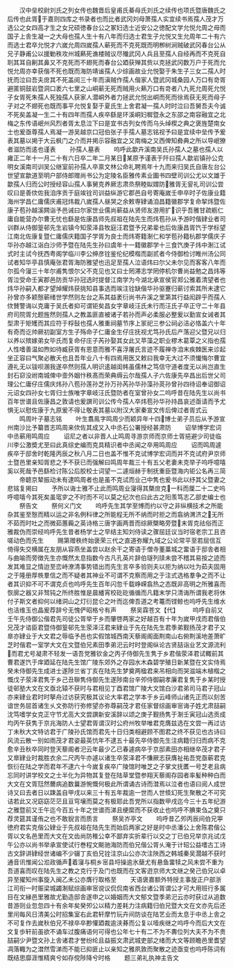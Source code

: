 <!-- { "loadSidebar": true } -->
　　汉中垒校尉刘氏之列女传也魏晋后皇甫氏綦母氏刘氏之续传也项氏暨唐魏氏之后传也此胥于嘉则四库之书录者也而比者武冈刘母萧孺人实宜续书焉孺人茂才万选公之女四高才生之女兄硕徳春台公之冢妇选士近安公之徳配文学允悦允周之母而国子上舎生凝一之大母也孺人生十有八年而归选士君生子允悦又生允周年二十有六而选士君卒允悦才六嵗允周四嵗孺人蕲死而不克死既而明栁树涧贼破武冈春台公从兄子静甫公以援勦秩攻州城爇死谯楼贼议尽殱武冈人兵且至孺人自经再而不克死自刵其耳自劓其鼻又不克死而不翅死而春台公廼获殚其赀以克拯武冈数万户于死而允悦允周亦幸获偕不死也既而海防靖谧孺人少综画故业允悦娶于朱生子三女二孺人时抚而泣曰吾夫庻其不死盖阅三十年而滇贼作孺人偕家人暨武冈城桑园人万口有竒胥避匿铜鼓岩暨洞口袤六七里之山峒蕲无死而贼用火爇万口有竒者八九死允周死允悦子女胥死朱孺人死独孺人获家人潜峒外者力拯武允悦出峒而死而徐焉获无死而母子孑对之不翅死也既而事平允悦复娶于夏氏生上舍君凝一孺人时时泣曰吾舅吾夫今诚不死矣盖凝一生二十有四年而孺人疾卒繇是环溪峒妇穉暨永之东邵之南容融宜之北梅之东传语岷州风烈者胥太息泣下曰是宜书古列女传而乌头绰楔之典之褒旌楚南女士也爰亟尊孺人焉凝一游吴越京口冠伯张子手孺人墓志铭视予曰是宜续中垒传予爰表其墓以掲于大云枫门之介而并掲示容融宜之又南梅之又西俾知彜典之所以导岷獠者滋防而逺也谨表
　　孙孺人墓表
　　呜呼此歙卉溪南吴氏孙孺人之墓也孺人以雍正二年十一月二十有六日卒二年二月某日某原予谨表于阡曰孺人歙岩镇孙公克明女溪南司训吴公继室前孙孺人卒禀文林公命礼聘焉年十九而来归吴氏自唐左台公世望宣歙道至明户部侍郎赠尚书公为定陵名臣雅传素业圗书四壁司训公尤以文雄于歙孺人归而公时授经容山孺人事舅克养厥志肃烝祭睦姒媦防雅胥无諐礼司训公尝叹曰是善佽佐我洎序贡于庭竢铨司训益纵游它郡邑自号寄庵嵗壬申卒时子佐康业籍海州学昌仁庸儒庆甫冠炜裁八嵗孺人昼哭之余敕専肄诵洎昌籍徽郡学复命挈炜暨佐康子苞孙越溪闗诣予邑诫曰尔家世业儒尚蕲益从贤师友游用扩识乎吾雅甘疏粝仁庸自能营办尔曹无忧也繇是佐康昌师先叔祖在陆先生而炜苞孙从予游时偕肄业者司训群从侍御篁邨先生岩镇今知荥泽县牧庭汪君暨予兄弟辈也后佐康昌胥饩于学标望江南北佐康复暨仁庸儒庆籍国子学胥为良士而炜寄籍淛仁和学苞孙籍杭郡学儒庆子华孙亦越江诣白沙师予暨在陆先生孙曰虞年十一籍徽郡学十三食饩庚子炜中淛江试式时主试今抚西粤阁学临川李公绅彦铨鉴伦纪模楷而副贰者今侍御检讨睢州汤公同试者知华亭县慎庵张君胥海防雅望也迅足至孺人泣语炜曰尔父未尔见而客客八年而尔孤今寖三十年尔甫隽恨尔父不克见也又曰士罔滞志学罔停机尔曹尚益勉之昌炜等胥泣受命壬寅郡邑防贡华孙冠选时提督江南学为今湖北承宣侯官郑公雅着清望者也炜华孙嗣入都才望焯耀炜获挑知县事选而竢注铨缺偕华孙驱蹇归蕲讨索其所未逮它孙曾亦多颖慤蕲绪世学然则左台之系其益袤衍尚书卉溪之里第其行益闳辟乎而孺人佽賛警诲以克庸于吴氏者抑可谓钜矣昌女字章岐汪氏未行而汪氏子卒正守二十年县府司院胥允题旌然则孺人之教盖匪直被诸子若孙而声必柔服必整爰以勤宣女诫者其型肃于矩矱而其应符于桴鼔也孺人雅重祠墓节序上冡祀三参公祠必洁必恪盖六十年有奇而讫帅厥初副室方生子殇命子仁庸金生仔庄抚视尤笃孙氏后产落迎父暨兄以归以养以殡嫁弟女毕氏而复命仔庄子芮孙娶其女此又苹藻之职业樛木葛覃之义指也孺人性嗜善温如煦如待臧获胥有恩意而雅不喜浮屠氏言迹不履禅寺洎末疾棘医来诊起坐正容曰气聚必散夭也且吾年业八十有四焉用医又敕曰我幸无大过不须懴悔尔曹宜遵礼无以钹呗溷我遂卒然则孺人明识逺越闺帏虽儒林之笃信守道者度无以尚岂直生封石窌没祔南城俾中壸外姻忭秩髙而荣典缛云尔哉孺人子六佐康先卒昌出后世父司理公仁庸仔庄儒庆炜孙八苞孙莲孙芝孙万孙芮孙华孙藻孙菼孙曾孙四待诏奉诏御诏元诏女四孙女七胥归士族唯字章岐汪氏暨防者在室曾孙女二呜呼昔在陆先生以尚书百年世谱且佐康昌之敦请也爰譔司训公传今孺人卒炜苞孙华孙持昌哀述亟请而予尤惧无以慰佐康于九原爰不得让敬表其墓以附汉大家秦宣文传后俾过者胥式云
　　鸣周叶子墓志铭
　　叶生翥鳯字鸣周少而颖异年十四博士弟子员后从予游宣州南沙比予纂晋志鸣周来佽佐其成又入中丞石公署授经甚肃防
　　诏举博学宏词中丞蕲用鸣周应
　　诏尼之者以非晋人止鸣周寻游京师而京师士胥挹避少司徒临川李公激奬尤至曰此真综史编而克具精识者中丞闻之卒用鸣周应
　　诏而鸣周遽疾卒于邸舍时乾隆丙辰之秋八月二日也盖不惟不克试博学宏词而并不克试府尹京师士暨邑里亲知胥悲之予不获已而强解曰鸣周年裁三十有五父老妻未克举子呜呼噫嘻奚以死哉予邑繇检讨陈公后胶校士词望一二遽烜赫于制抚重臣暨海内钜公名再三简
　　帝聼京辇振动未有逮鸣周者也是虽不克试而业己中隽也爰书此以纾其父暨妻之悲铭复掲曰
　　予所以诲士雅不止此而鸣周业寖得其槩庻克一科而厘二十二史呜呼噫嘻今其死矣虽窀穸之不时而不可以莫之纪次也曰此古之阳羡笃志乙部史编士也
　　祭告文
　　祭何义门文
　　呜呼先生其学至博而约以守之非纵横技术之所能杂其鉴至慤而精以运之非名例科律之所能程无所不纳而时拒之而翕纳渭济之无所不茹而时吐之而微茹蕙蘜之英诗格三唐字画两晋而综厥槩略旁暨末胥克祛俗而正雅裁伪而崇经呜呼先生昔者杨学士之早结主知刘侍读之骤屈廷议当时宿老宗工且咨嗟动色而先生
　　赐第赠秩终始褒荣三代之直道弥耀九域之公论常平至若屈信互倚得失交横属在友朋从容燕坐盖尝以赵余干之寄语于僧寺董藁城之畱语于邸舎者相与曲喻而旁徴先生亦慨然太息指数今古凡孔英片辞伯璲列牍未尝不稽其易按之迹而发其难显之情迨至峦峙潦清事势错出而先生言卒多验则夫以拒为纳以吐为茹夫固用之于隆册厚帙羣信之而不疑者其神业不可谓不克察而用之于注式选格羣争之而不让者其识抑不可不谓克贞也呜呼先生百年闪忽千载峥嵘翕热之态既非高明之所雅喜而恢廓之器又非驽钝之所终胜惟是晨繙宵校矻矻循循而凡籍末学只清诲所谓我老将休付子斯文者抑何以绪洞山之灯衍昆仑之叶而迄俾吾道之考鼍而铿鲸也呜呼先生维水也洁维玉也晶爰荐辞兮无愧俨昭格兮有声
　　祭吴霖苍文【代】
　　呜呼自前又壬午先侍御公偕君先司徒公胥举于乡而肇啓两家之好越百有十年为嵗甲戌而君偕伯兄茂才谘臣君暨侍御篁邨先生荥泽汪君来肄业于先在陆先生君季弟觐扬茂才君子又臯亦肄业于大文君之辱临予邑也实假馆城西南天藜阁阁面荆南山右俯荆溪地差萧旷芝时偕君一室学大文在文暨伯兄素田季弟汜云时时登阁纵论古贤喆诣业艺文源流利而君尤号凝肃不轻发一语吾党雅钦金之丙子侍御先生隽于乡君偕荥泽君试輙前其曹君遂饩于庠廼延在陆先生馆广陵东郊外之存园水木森碧学殖日新某暨在文实侍焉癸未侍御先生成进士遂陟兰省丁亥在陆先生梦奠两楹君来吊相向而哭滋端木植楷之慨戊子荥泽君隽于乡己丑聨隽侍御先生遂陟南台辛夘侍御嗣孝廉君复隽于乡某时授徒邨塾大文在文亟北辕不获时与君相见丁酉君馆广陵大文馆白沙君弟司马君子冠山亦来肄业君时时拏舟过访获究极其议论大率君之学本于乡云峰师山诸先正而以刻苦谙世务屈首诸生乆文弥防行弥修望亦弥尊嗣茂才君任家督综画审宻诲子姓尤肃喆嗣沈笃嗜学女克正守节尤高大文尝譔新安溪辞以颂之庚子觐扬隽于淛壬寅冠山选贡成均丙午获隽于京兆海防人士望君胥谓汉时公府州牧举唯君克膺兹选在文尝一再过访丁未秋大文特访君于广陵孙氏馆而君先十日归类相避顾不图君之终不获见也古诗曰风流云散一别如雨茂才君姿最英忼年不逮五十最先卒侍御先生注病籍归归而病不克愈辛丑秋卒同时登天藜阁者汜云年最少乙已春遽病卒于京邸素田亦相继卒茂才君子又臯肄业时裁胜衣余二尺丙午亦遽以诸生卒荥泽君不慊厥志获膺祉祐吾党亟蕲君克恢衍在陆之学而君年不逮六十今嵗复疾卒广陵馆时唯芝之子掌文抚匶一号芝老且病忘同时讲学校文之士半化为异物其复登在陆草堂暨参翔天藜阁存园者率髪种种白而大文在文胥尫然薾病追数曩游惋慨何极此所谓诵古诗而澘焉以泣者也语曰阅人成世诗又曰去者日以踈盖自甲戌以来三十有五年裁逾一世而人世倐幻死生聚散之不可究诘若此又况窈窈茫茫且亘穹壌而莫之有极耶此吾党所以指数甲戌迄今三十五年纪游之雅暨前又壬午迄今百五十年之世谱而涕且绠縻而不获收止也呜呼不腆束刍之奠只荐灵筵其谨侑之也不敢貎言而质言
　　祭吴岕亭文
　　呜呼昔乙夘丙辰间伯兄寕徳府君实克偕公肄业于先叔祖在陆先生而始启两家之好是时中丞潘公上舍陈君偕公胥以文名邑里而大文在文齿尚防稚公幸不鄙弃实折辈行以交之丁已伯兄举京兆试戊午公亦以尚书举承宣使试行巻程文颷驰海防而伯兄偕公胥乆淹于计轺公益嗜古工诗古文辞讲肄经世诸编不少辍丁亥伯兄铨注京山公亦次注陜西之韩城秦吴濶越不获时通音讯惟闻公涖政循声着寖与桐乡宻县埒操逾氷蘖尤有悬鱼畱犊之风未尝不重为吾道喜而叹在陆先生之教之克行于及门也既而在文客逰京师大文继之癸己伯兄以卓异至擢知州事旋入闽乙未公亦膺行取格至
　　天语褒嘉额外特授主事旋正户部浙江司衔一时赈梁城蠲淛赋综画审宻谠议侃侃南省西台诸公胥谓公才可大用班行多属目在文縁邑里雅故尤勤造邸舎遂申之以婚姻而大文郁文暨季弟汜云亦时获过从追数昔游则业忽忽四十有余年矣癸夘公以精力差耗力注病籍归伯兄暨大文在文亦先后还里闬每风日清美公时招集室右此君轩摩竹玩卉间防谈在陆艺业而太息于中丞上舎之不可复作去嵗秋伯兄不禄卒卒尠懽廼裁逾浃朞而公复以噎疾继之呜呼今而后大文在文复歩轩前虽欲不诵车过腹痛语何可得也公年七十有二不为不夀位列大夫不为不贵喆嗣少尹暨文孙上舎诸君才誉纷纶且益振文肃武城吏部之绪而大文等顾瞻邑里耆望凋落輙为之澘然雪涕而不能已抑匪止以亲知之雅夙敦而聚散之迹亟变也呜呼陈词有既结思靡涯惟精爽兮如存傥陟降兮时格
　　题三弟礼执神主告文
